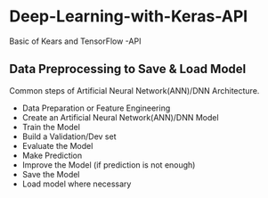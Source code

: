 # Deep-Learning-with-Keras-API
Basic of Kears and TensorFlow -API

## Data Preprocessing to Save & Load Model
Common steps of Artificial Neural Network(ANN)/DNN Architecture.
  * Data Preparation or Feature Engineering
  * Create an Artificial Neural Network(ANN)/DNN Model 
  * Train the Model
  * Build a Validation/Dev set
  * Evaluate the Model
  * Make Prediction
  * Improve the Model (if prediction is not enough)
  * Save the Model
  * Load model where necessary
